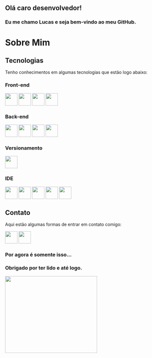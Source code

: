 ## Olá caro desenvolvedor!
### Eu me chamo Lucas e seja bem-vindo ao meu GitHub.
# Sobre Mim



## Tecnologias
Tenho conhecimentos em algumas tecnologias que estão logo abaixo:
### Front-end
<img src="https://cdn.jsdelivr.net/gh/devicons/devicon/icons/html5/html5-original.svg" width="40" height="40"/> <img src="https://cdn.jsdelivr.net/gh/devicons/devicon/icons/css3/css3-original.svg" width="40" height="40" /> <img src="https://cdn.jsdelivr.net/gh/devicons/devicon/icons/javascript/javascript-original.svg" width="40" height="40"/> <img src="https://cdn.jsdelivr.net/gh/devicons/devicon/icons/figma/figma-original.svg" widht="40" height="40" />
### Back-end
<img src="https://cdn.jsdelivr.net/gh/devicons/devicon/icons/mysql/mysql-plain-wordmark.svg" width="40" height="40" /> <img src="https://cdn.jsdelivr.net/gh/devicons/devicon/icons/java/java-original-wordmark.svg" width="40" height="40"/> 
<img src="https://cdn.jsdelivr.net/gh/devicons/devicon/icons/c/c-original.svg" width="40" height="40" />
<img src="https://cdn.jsdelivr.net/gh/devicons/devicon/icons/cplusplus/cplusplus-original.svg" width="40" height="40" />
### Versionamento
<img src="https://cdn.jsdelivr.net/gh/devicons/devicon/icons/git/git-original.svg" widht="40" height="40" /> 

### IDE
<img src="https://cdn.jsdelivr.net/gh/devicons/devicon/icons/visualstudio/visualstudio-plain.svg" widht="40" height="40"/> <img src="https://cdn.worldvectorlogo.com/logos/eclipse-11.svg" width="40" height="40"/> <img src="https://cdn.worldvectorlogo.com/logos/sublime-text.svg" width="40" height="40"> <img src="https://encrypted-tbn0.gstatic.com/images?q=tbn:ANd9GcQA1v74gzrGiQbIhawCsbUfLGPxMXQpctH6EacYgjyQBEAzdJg3R-XHPiVxNt03_k_-lQY&usqp=CAU" widht="40" height="40"> <img src="https://mpng.subpng.com/20180514/rkw/kisspng-code-blocks-integrated-development-environment-c-5af9eee0253788.5088014415263290561525.jpg" widht="40" height="40">

## Contato
Aqui estão algumas formas de entrar em contato comigo:

<a href = "mailto:lucaspereiradelima2020@gmail.com"><img src="https://www.citypng.com/public/uploads/preview/-11597283936hxzfkdluih.png" widht="40" height="40" target="_blank"></a> <a href = "https://www.linkedin.com/in/lucas-pereira-de-lima-programador/"><img src="https://upload.wikimedia.org/wikipedia/commons/thumb/f/f8/LinkedIn_icon_circle.svg/2048px-LinkedIn_icon_circle.svg.png" widht="40" height="40" target="_blank"></a>

### Por agora é somente isso...
### Obrigado por ter lido e até logo.
<img src="https://c.tenor.com/p0kz7NOqxTkAAAAC/kaito-typing.gif" width="300" height="250">
